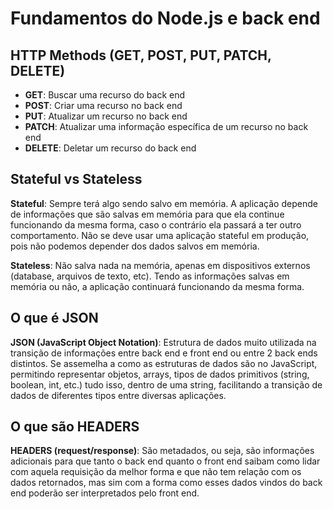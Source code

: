 # Fundamentos do Node.js e back end

## HTTP Methods (GET, POST, PUT, PATCH, DELETE)

- **GET**: Buscar uma recurso do back end
- **POST**: Criar uma recurso no back end
- **PUT**: Atualizar um recurso no back end
- **PATCH**: Atualizar uma informação específica de um recurso no back end
- **DELETE**: Deletar um recurso do back end

## Stateful vs Stateless

**Stateful**: Sempre terá algo sendo salvo em memória. A aplicação depende de informações que são salvas em memória para que ela continue funcionando da mesma forma, caso o contrário ela passará a ter outro comportamento. Não se deve usar uma aplicação stateful em produção, pois não podemos depender dos dados salvos em memória.

**Stateless**: Não salva nada na memória, apenas em dispositivos externos (database, arquivos de texto, etc). Tendo as informações salvas em memória ou não, a aplicação continuará funcionando da mesma forma.

## O que é JSON

**JSON (JavaScript Object Notation)**: Estrutura de dados muito utilizada na transição de informações entre back end e front end ou entre 2 back ends distintos. Se assemelha a como as estruturas de dados são no JavaScript, permitindo representar objetos, arrays, tipos de dados primitivos (string, boolean, int, etc.) tudo isso, dentro de uma string, facilitando a transição de dados de diferentes tipos entre diversas aplicações.

## O que são HEADERS

**HEADERS (request/response)**: São metadados, ou seja, são informações adicionais para que tanto o back end quanto o front end saibam como lidar com aquela requisição da melhor forma e que não tem relação com os dados retornados, mas sim com a forma como esses dados vindos do back end poderão ser interpretados pelo front end.
